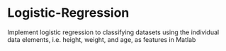 # Logistic-Regression
Implement logistic regression to classifying datasets using the individual data elements, i.e. height, weight, and age, as features  in Matlab
